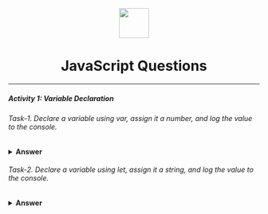 <div align="center">
  <img height="60" src="https://img.icons8.com/color/344/javascript.png">
  <h1>JavaScript Questions</h1>
</div>

---

##### Activity 1: Variable Declaration

###### Task-1. Declare a variable using var, assign it a number, and log the value to the console.

<details><summary><b>Answer</b></summary>
<p>

```javascript
var num;
num = 1;
console.log(num); //1
```
</p>
</details>

###### Task-2. Declare a variable using let, assign it a string, and log the value to the console.

<details><summary><b>Answer</b></summary>
<p>

```javascript
let place;
place = "uttarakhand";
console.log(place); //"uttarakhand
```
</p>
</details>